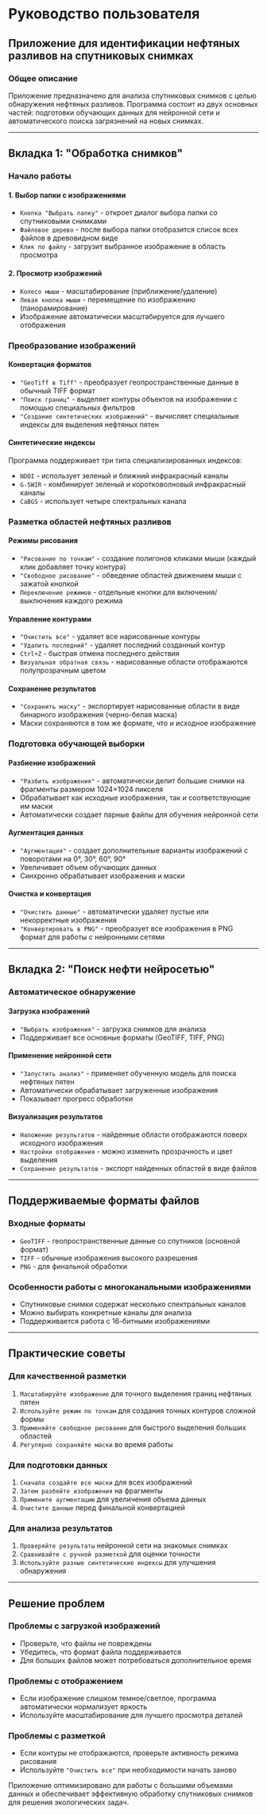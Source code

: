 # Руководство пользователя
## Приложение для идентификации нефтяных разливов на спутниковых снимках

### Общее описание
Приложение предназначено для анализа спутниковых снимков с целью обнаружения нефтяных разливов. Программа состоит из двух основных частей: подготовки обучающих данных для нейронной сети и автоматического поиска загрязнений на новых снимках.

---

## Вкладка 1: "Обработка снимков"

### Начало работы

#### 1. Выбор папки с изображениями
- `Кнопка "Выбрать папку"` - откроет диалог выбора папки со спутниковыми снимками
- `Файловое дерево` - после выбора папки отобразится список всех файлов в древовидном виде
- `Клик по файлу` - загрузит выбранное изображение в область просмотра

#### 2. Просмотр изображений
- `Колесо мыши` - масштабирование (приближение/удаление)
- `Левая кнопка мыши` - перемещение по изображению (панорамирование)
- Изображение автоматически масштабируется для лучшего отображения

### Преобразование изображений

#### Конвертация форматов
- `"GeoTiff в Tiff"` - преобразует геопространственные данные в обычный TIFF формат
- `"Поиск границ"` - выделяет контуры объектов на изображении с помощью специальных фильтров
- `"Создание синтетических изображений"` - вычисляет специальные индексы для выделения нефтяных пятен

#### Синтетические индексы
Программа поддерживает три типа специализированных индексов:
- `NDOI` - использует зеленый и ближний инфракрасный каналы
- `G-SWIR` - комбинирует зеленый и коротковолновый инфракрасный каналы  
- `CaBGS` - использует четыре спектральных канала

### Разметка областей нефтяных разливов

#### Режимы рисования
- `"Рисование по точкам"` - создание полигонов кликами мыши (каждый клик добавляет точку контура)
- `"Свободное рисование"` - обведение областей движением мыши с зажатой кнопкой
- `Переключение режимов` - отдельные кнопки для включения/выключения каждого режима

#### Управление контурами
- `"Очистить все"` - удаляет все нарисованные контуры
- `"Удалить последний"` - удаляет последний созданный контур
- `Ctrl+Z` - быстрая отмена последнего действия
- `Визуальная обратная связь` - нарисованные области отображаются полупрозрачным цветом

#### Сохранение результатов
- `"Сохранить маску"` - экспортирует нарисованные области в виде бинарного изображения (черно-белая маска)
- Маски сохраняются в том же формате, что и исходное изображение

### Подготовка обучающей выборки

#### Разбиение изображений
- `"Разбить изображения"` - автоматически делит большие снимки на фрагменты размером 1024×1024 пикселя
- Обрабатывает как исходные изображения, так и соответствующие им маски
- Автоматически создает парные файлы для обучения нейронной сети

#### Аугментация данных
- `"Аугментация"` - создает дополнительные варианты изображений с поворотами на 0°, 30°, 60°, 90°
- Увеличивает объем обучающих данных
- Синхронно обрабатывает изображения и маски

#### Очистка и конвертация
- `"Очистить данные"` - автоматически удаляет пустые или некорректные изображения
- `"Конвертировать в PNG"` - преобразует все изображения в PNG формат для работы с нейронными сетями

---

## Вкладка 2: "Поиск нефти нейросетью"

### Автоматическое обнаружение

#### Загрузка изображений
- `"Выбрать изображения"` - загрузка снимков для анализа
- Поддерживает все основные форматы (GeoTIFF, TIFF, PNG)

#### Применение нейронной сети
- `"Запустить анализ"` - применяет обученную модель для поиска нефтяных пятен
- Автоматически обрабатывает загруженные изображения
- Показывает прогресс обработки

#### Визуализация результатов
- `Наложение результатов` - найденные области отображаются поверх исходного изображения
- `Настройки отображения` - можно изменить прозрачность и цвет выделения
- `Сохранение результатов` - экспорт найденных областей в виде файлов

---

## Поддерживаемые форматы файлов

### Входные форматы
- `GeoTIFF` - геопространственные данные со спутников (основной формат)
- `TIFF` - обычные изображения высокого разрешения
- `PNG` - для финальной обработки

### Особенности работы с многоканальными изображениями
- Спутниковые снимки содержат несколько спектральных каналов
- Можно выбирать конкретные каналы для анализа
- Поддерживается работа с 16-битными изображениями

---

## Практические советы

### Для качественной разметки
1. `Масштабируйте изображение` для точного выделения границ нефтяных пятен
2. `Используйте режим по точкам` для создания точных контуров сложной формы
3. `Применяйте свободное рисование` для быстрого выделения больших областей
4. `Регулярно сохраняйте маски` во время работы

### Для подготовки данных
1. `Сначала создайте все маски` для всех изображений
2. `Затем разбейте изображения` на фрагменты
3. `Примените аугментацию` для увеличения объема данных
4. `Очистите данные` перед финальной конвертацией

### Для анализа результатов
1. `Проверяйте результаты` нейронной сети на знакомых снимках
2. `Сравнивайте с ручной разметкой` для оценки точности
3. `Используйте разные синтетические индексы` для улучшения обнаружения

---

## Решение проблем

### Проблемы с загрузкой изображений
- Проверьте, что файлы не повреждены
- Убедитесь, что формат файла поддерживается
- Для больших файлов может потребоваться дополнительное время

### Проблемы с отображением
- Если изображение слишком темное/светлое, программа автоматически нормализует яркость
- Используйте масштабирование для лучшего просмотра деталей

### Проблемы с разметкой
- Если контуры не отображаются, проверьте активность режима рисования
- Используйте `"Очистить все"` при необходимости начать заново

Приложение оптимизировано для работы с большими объемами данных и обеспечивает эффективную обработку спутниковых снимков для решения экологических задач.